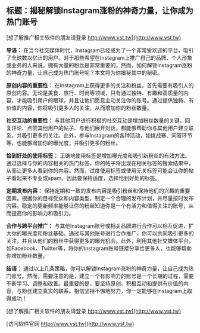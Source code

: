 ## **标题：揭秘解锁Instagram涨粉的神奇力量，让你成为热门账号**

[想了解推广相关软件的朋友请登录 http://www.vst.tw](http://www.vst.tw)

**导语：**
在当今社交媒体时代，Instagram已经成为了一个非常受欢迎的平台，吸引了全球数以亿计的用户。对于那些希望在Instagram上推广自己的品牌、个人形象或业务的人来说，拥有大量的粉丝是非常重要的。然而，如何解锁Instagram涨粉的神奇力量，让自己成为热门账号呢？本文将为你揭秘其中的秘密。

**原创内容的重要性：**
在Instagram上获得更多的关注和粉丝，首先需要有吸引人的原创内容。无论是美食、旅行、时尚等领域，只有通过独特、有趣和高质量的内容，才能吸引用户的眼球，并且让他们愿意主动关注你的账号。通过提供独特、有价值的内容，你将吸引更多人的关注，从而增加你的粉丝数量。

**社交互动的重要性：**
与其他用户进行积极的社交互动是增加粉丝数量的关键。回复评论、点赞其他用户的帖子、与他们展开对话，都能够帮助你与其他用户建立联系，并吸引更多的关注。此外，参与Instagram的各种活动，如挑战赛、问答环节等，也能够增加你的曝光度，并吸引更多的粉丝。

**恰到好处的使用标签：**
正确地使用标签是增加曝光度和吸引新粉丝的有效方法。通过选择与你的内容相关的热门标签，你的帖子将出现在相关标签的搜索结果中，从而让更多人看到你的内容。然而，过度使用标签或使用无关标签可能会让你的帖子看起来不专业或spam，因此要保持适度，选择恰到好处的标签。

**定期发布内容：**
保持定期和一致的发布内容是吸引粉丝和保持他们的兴趣的重要因素。根据你的目标受众和内容类型，制定一个合理的发布计划，并尽量按时发布内容。稳定的更新频率能够让你的粉丝知道你是一个有活力和值得关注的账号，从而提高你的影响力和吸引力。

**合作与跨平台推广：**
与其他Instagram账号或相关品牌进行合作可以相互促进，扩大你的曝光度和粉丝基础。通过与其他账号进行合作推广，你可以共同吸引更多的关注，并且从他们的粉丝中获得更多的曝光机会。此外，利用其他社交媒体平台，如Facebook、Twitter等，将你的Instagram账号链接分享给更多人，也能够帮助你增加粉丝数量。

**结语：**
通过以上几条策略，你可以解锁Instagram涨粉的神奇力量，让自己成为热门账号。然而，需要注意的是，建立一个有影响力的账号是一个长期的过程，需要不断学习、调整和改善。最重要的是，要坚持原创、积极互动和提供有价值的内容，与粉丝建立真实的联系。相信坚持不懈地努力，你一定能够在Instagram上取得成功！

[想了解推广相关软件的朋友请登录 http://www.vst.tw](http://www.vst.tw)


[访问软件官网 http://www.vst.tw](http://www.vst.tw)
